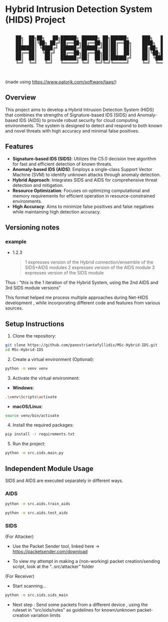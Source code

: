# Hybrid Intrusion Detection System (HIDS) Project

<div style="overflow-x: auto;">
  <pre>
    ██╗  ██╗██╗   ██╗██████╗ ██████╗ ██╗██████╗     ███╗   ██╗██╗██████╗ ███████╗
    ██║  ██║╚██╗ ██╔╝██╔══██╗██╔══██╗██║██╔══██╗    ████╗  ██║██║██╔══██╗██╔════╝
    ███████║ ╚████╔╝ ██████╔╝██████╔╝██║██║  ██║    ██╔██╗ ██║██║██║  ██║███████╗
    ██╔══██║  ╚██╔╝  ██╔══██╗██╔══██╗██║██║  ██║    ██║╚██╗██║██║██║  ██║╚════██║
    ██║  ██║   ██║   ██████╔╝██║  ██║██║██████╔╝    ██║ ╚████║██║██████╔╝███████║
    ╚═╝  ╚═╝   ╚═╝   ╚═════╝ ╚═╝  ╚═╝╚═╝╚═════╝     ╚═╝  ╚═══╝╚═╝╚═════╝ ╚══════╝                                                              
  </pre>
</div>

(made using https://www.patorjk.com/software/taag/)

## Overview

This project aims to develop a Hybrid Intrusion Detection System (HIDS) that combines the strengths of Signature-based IDS (SIDS) and Anomaly-based IDS (AIDS) to provide robust security for cloud computing environments. The system is designed to detect and respond to both known and novel threats with high accuracy and minimal false positives.

## Features

- **Signature-based IDS (SIDS)**: Utilizes the C5.0 decision tree algorithm for fast and efficient detection of known threats.
- **Anomaly-based IDS (AIDS)**: Employs a single-class Support Vector Machine (SVM) to identify unknown attacks through anomaly detection.
- **Hybrid Approach**: Integrates SIDS and AIDS for comprehensive threat detection and mitigation.
- **Resource Optimization**: Focuses on optimizing computational and memory requirements for efficient operation in resource-constrained environments.
- **High Accuracy**: Aims to minimize false positives and false negatives while maintaining high detection accuracy.

## Versioning notes

### example

- 1.2.3
  > 1 expresses version of the Hybrid connection/ensemble of the SIDS+AIDS modules
  > 2 expresses version of the AIDS module
  > 3 expresses version of the SIDS module

Thus : "this is the 1 iteration of the Hybrid System, using the 2nd AIDS and 3rd SIDS module versions"

This format helped me process multiple approaches during Net-HIDS development , while incorporating different code and features from various sources.

## Setup Instructions

1. Clone the repository:

```sh
git clone https://github.com/panostriantafyllidis/MSc-Hybrid-IDS.git
cd MSc-Hybrid-IDS
```

2. Create a virtual environment (Optional):

```sh
python -m venv venv
```

3. Activate the virtual environment:

- **Windows**:

```sh
.\venv\Scripts\activate
```

- **macOS/Linux**:

```sh
source venv/bin/activate
```

4. Install the required packages:

```sh
pip install -r requirements.txt
```

5. Run the project:

```sh
python -m src.sids.main.py
```

## Independent Module Usage

SIDS and AIDS are executed separately in different ways.

### AIDS

```bash
python -m src.aids.train_aids
```

```bash
python -m src.aids.test_aids
```

### SIDS

(For Attacker)

- Use the Packet Sender tool, linked here -> https://packetsender.com/download

- To view my attempt in making a (non-working) packet creation/sending script, look at the "..src/attacker" folder

(For Receiver)

- Start scanning...

```bash
python -m src.sids.sids_main
```

- Next step : Send some packets from a different device , using the ruleset in "src/sids/rules" as guidelines for known/unknown packet-creation variation limits
